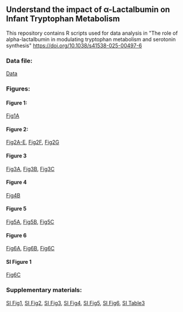## Understand the impact of α-Lactalbumin on Infant Tryptophan Metabolism
This repository contains R scripts used for data analysis in "The role of alpha-lactalbumin in modulating tryptophan metabolism and serotonin synthesis"
https://doi.org/10.1038/s41538-025-00497-6

### Data file:
[Data](https://xuahe.github.io/piglet-alac-tryptophan-study/Data/Data.xlsx)

### Figures:

#### Figure 1:
[Fig1A](https://xuahe.github.io/piglet-alac-tryptophan-study/Figure_1/Fig1A_Formula_comp.html)

#### Figure 2:
[Fig2A-E](https://xuahe.github.io/piglet-alac-tryptophan-study/Figure_2/Fig2A-E_Postprandial_response.html), 
[Fig2F](https://xuahe.github.io/piglet-alac-tryptophan-study/Figure_2/Fig2F_Postprandial_Trp_individual_lineplots.html), 
[Fig2G](https://xuahe.github.io/piglet-alac-tryptophan-study/Figure_2/Fig2G_Postprandial_Trp_at_120min_intake_relationship.html)

#### Figure 3
[Fig3A](https://xuahe.github.io/piglet-alac-tryptophan-study/Figure_3/Fig3A_Free_trp_in_serum.html), 
[Fig3B](https://xuahe.github.io/piglet-alac-tryptophan-study/Figure_3/Fig3B_Trp_levels.html),
[Fig3C](https://xuahe.github.io/piglet-alac-tryptophan-study/Figure_3/Fig3C_Trp_to_LNAA_ratio.html)

#### Figure 4
[Fig4B](https://xuahe.github.io/piglet-alac-tryptophan-study/Figure_4/Fig4B_Trp_metabolites_cor.html)

#### Figure 5
[Fig5A](https://xuahe.github.io/piglet-alac-tryptophan-study/Figure_5/Fig5A_Trp_kyun_pathway_metabolites.html), 
[Fig5B](https://xuahe.github.io/piglet-alac-tryptophan-study/Figure_5/Fig5B_Ketones.html), 
[Fig5C](https://xuahe.github.io/piglet-alac-tryptophan-study/Figure_5/Fig5C_Serotonin.html)

#### Figure 6
[Fig6A](https://xuahe.github.io/piglet-alac-tryptophan-study/Figure_6/Fig6A_Trp_metabolism_kynu_ratio.html), 
[Fig6B](https://xuahe.github.io/piglet-alac-tryptophan-study/Figure_6/Fig6B_IFNgamma.html), 
[Fig6C](https://xuahe.github.io/piglet-alac-tryptophan-study/Figure_6/Fig6C_Cortisol.html)

#### SI Figure 1
[Fig6C](https://xuahe.github.io/piglet-alac-tryptophan-study/Figure_6/Fig6C_Cortisol.html)


### Supplementary materials:
[SI Fig1](https://xuahe.github.io/piglet-alac-tryptophan-study/SI_Figure_1/SI.Fig1_Weight_and_intake.html), 
[SI Fig2](https://xuahe.github.io/piglet-alac-tryptophan-study/SI_Figure_2/SI.Fig2_Hb_and_Hct.html), 
[SI Fig3](https://xuahe.github.io/piglet-alac-tryptophan-study/SI_Figure_3/SI.Fig3_hormones.html), 
[SI Fig4](https://xuahe.github.io/piglet-alac-tryptophan-study/SI_Figure_4/SI.Fig4_Postprandial_metabolome_PCA.html), 
[SI Fig5](https://xuahe.github.io/piglet-alac-tryptophan-study/SI_Figure_5/SI.Fig5_Postprandial_Trp_individual_lineplots.html), 
[SI Fig6](https://xuahe.github.io/piglet-alac-tryptophan-study/SI_Figure_6/SI.Fig6_Overall_metabolome_difference_PCA.html), 
[SI Table3](https://xuahe.github.io/piglet-alac-tryptophan-study/SI_Table_3/SI.Table3_organ_weight.html)




